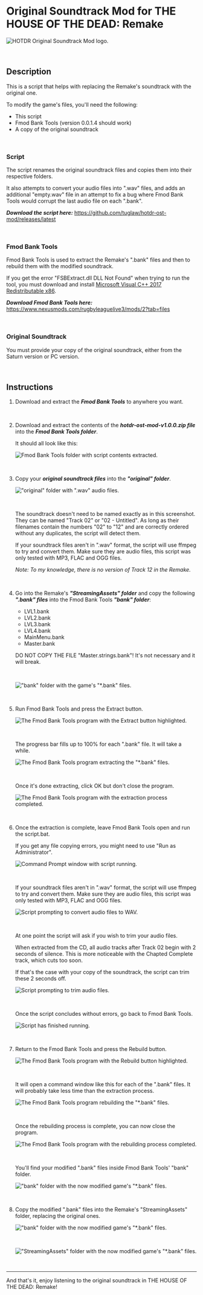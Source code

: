 # Original Soundtrack Mod for THE HOUSE OF THE DEAD: Remake

![HOTDR Original Soundtrack Mod logo.](https://repository-images.githubusercontent.com/486545456/79e81dfc-6c06-458a-9bb2-f6a4046dacad "HOTDR Original Soundtrack Mod logo.")<br>

<br>

## Description

This is a script that helps with replacing the Remake's soundtrack with the original one.

To modify the game's files, you'll need the following:
- This script
- Fmod Bank Tools (version 0.0.1.4 should work)
- A copy of the original soundtrack

<br>

### Script

The script renames the original soundtrack files and copies them into their respective folders.

It also attempts to convert your audio files into ".wav" files, and adds an additional "empty.wav" file in an attempt to fix a bug where Fmod Bank Tools would corrupt the last audio file on each ".bank".

***Download the script here:*** https://github.com/tuglaw/hotdr-ost-mod/releases/latest

<br>

### Fmod Bank Tools

Fmod Bank Tools is used to extract the Remake's ".bank" files and then to rebuild them with the modified soundtrack.

If you get the error "FSBExtract.dll DLL Not Found" when trying to run the tool, you must download and install [Microsoft Visual C++ 2017 Redistributable x86](https://docs.microsoft.com/en-us/cpp/windows/latest-supported-vc-redist?view=msvc-170#visual-studio-2015-2017-2019-and-2022).

***Download Fmod Bank Tools here:*** https://www.nexusmods.com/rugbyleaguelive3/mods/2?tab=files

<br>

### Original Soundtrack

You must provide your copy of the original soundtrack, either from the Saturn version or PC version.

<br>

## Instructions

1. Download and extract the ***Fmod Bank Tools*** to anywhere you want.

<br>

2. Download and extract the contents of the ***hotdr-ost-mod-v1.0.0.zip file*** into the ***Fmod Bank Tools folder***.

    It should all look like this:<br>
    
    ![Fmod Bank Tools folder with script contents extracted.](https://github.com/tuglaw/hotdr-ost-mod/blob/main/images/1.png "Fmod Bank Tools folder with script contents extracted.")<br>

    <br>

3. Copy your ***original soundtrack files*** into the ***"original" folder***.

    ![\"original\" folder with \".wav\" audio files.](https://github.com/tuglaw/hotdr-ost-mod/blob/main/images/2.png "\"original\" folder with \".wav\" audio files.")<br>
    
    <br>

    The soundtrack doesn't need to be named exactly as in this screenshot.
    They can be named "Track 02" or "02 - Untitled".
    As long as their filenames contain the numbers "02" to "12" and are correctly ordered without any duplicates, the script will detect them.

    If your soundtrack files aren't in ".wav" format, the script will use ffmpeg to try and convert them.
    Make sure they are audio files, this script was only tested with MP3, FLAC and OGG files.
    
    *Note: To my knowledge, there is no version of Track 12 in the Remake.*

    <br>

4. Go into the Remake's ***"StreamingAssets" folder*** and copy the following ***".bank" files*** into the Fmod Bank Tools ***"bank" folder***:

    - LVL1.bank
    - LVL2.bank
    - LVL3.bank
    - LVL4.bank
    - MainMenu.bank
    - Master.bank

    DO NOT COPY THE FILE "Master.strings.bank"! It's not necessary and it will break.
    
    <br>
    
    ![\"bank\" folder with the game's \"*.bank\" files.](https://github.com/tuglaw/hotdr-ost-mod/blob/main/images/3.png "\"bank\" folder with the game's \"*.bank\" files.")<br>

    <br>

5. Run Fmod Bank Tools and press the Extract button.

    ![The Fmod Bank Tools program with the Extract button highlighted.](https://github.com/tuglaw/hotdr-ost-mod/blob/main/images/4.png "The Fmod Bank Tools program with the Extract button highlighted.")<br>
    
    <br>

    The progress bar fills up to 100% for each ".bank" file. It will take a while.

    ![The Fmod Bank Tools program extracting the \"*.bank\" files.](https://github.com/tuglaw/hotdr-ost-mod/blob/main/images/5.png "The Fmod Bank Tools program extracting the \"*.bank\" files.")<br>
    
    <br>

     Once it's done extracting, click OK but don't close the program.
    
    ![The Fmod Bank Tools program with the extraction process completed.](https://github.com/tuglaw/hotdr-ost-mod/blob/main/images/6.png "The Fmod Bank Tools program with the extraction process completed.")<br>

    <br>

6. Once the extraction is complete, leave Fmod Bank Tools open and run the script.bat.

    If you get any file copying errors, you might need to use "Run as Administrator".

    ![Command Prompt window with script running.](https://github.com/tuglaw/hotdr-ost-mod/blob/main/images/7.png "Command Prompt window with script running.")<br>
    
    <br>

    If your soundtrack files aren't in ".wav" format, the script will use ffmpeg to try and convert them.
    Make sure they are audio files, this script was only tested with MP3, FLAC and OGG files.

    ![Script prompting to convert audio files to WAV.](https://github.com/tuglaw/hotdr-ost-mod/blob/main/images/8.png "Script prompting to convert audio files to WAV.")<br>
    
    <br>

    At one point the script will ask if you wish to trim your audio files.
    
    When extracted from the CD, all audio tracks after Track 02 begin with 2 seconds of silence.
    This is more noticeable with the Chapted Complete track, which cuts too soon.
    
    If that's the case with your copy of the soundtrack, the script can trim these 2 seconds off.
    
    ![Script prompting to trim audio files.](https://github.com/tuglaw/hotdr-ost-mod/blob/main/images/14.png "Script prompting to trim audio files.")<br>
    
    <br>

    Once the script concludes without errors, go back to Fmod Bank Tools.
    
    ![Script has finished running.](https://github.com/tuglaw/hotdr-ost-mod/blob/main/images/9.png "Script has finished running.")<br>

    <br>

7. Return to the Fmod Bank Tools and press the Rebuild button.

    ![The Fmod Bank Tools program with the Rebuild button highlighted.](https://github.com/tuglaw/hotdr-ost-mod/blob/main/images/10.png "The Fmod Bank Tools program with the Rebuild button highlighted.")<br>
    
    <br>

    It will open a command window like this for each of the ".bank" files. It will probably take less time than the extraction process.

    ![The Fmod Bank Tools program rebuilding the \"*.bank\" files.](https://github.com/tuglaw/hotdr-ost-mod/blob/main/images/11.png "The Fmod Bank Tools program rebuilding the \"*.bank\" files.")<br>
    
    <br>

    Once the rebuilding process is complete, you can now close the program.
    
    ![The Fmod Bank Tools program with the rebuilding process completed.](https://github.com/tuglaw/hotdr-ost-mod/blob/main/images/12.png "The Fmod Bank Tools program with the rebuilding process completed.")<br>
    
    <br>

    You'll find your modified ".bank" files inside Fmod Bank Tools' "bank" folder.
    
    ![\"bank\" folder with the now modified game's \"*.bank\" files.](https://github.com/tuglaw/hotdr-ost-mod/blob/main/images/13.png "\"bank\" folder with the now modified game's \"*.bank\" files.")<br>

    <br>

8. Copy the modified ".bank" files into the Remake's "StreamingAssets" folder, replacing the original ones.

    ![\"bank\" folder with the now modified game's \"*.bank\" files.](https://github.com/tuglaw/hotdr-ost-mod/blob/main/images/13.png "\"bank\" folder with the now modified game's \"*.bank\" files.")<br>

    <br>
    
    ![\"StreamingAssets\" folder with the now modified game's \"*.bank\" files.](https://github.com/tuglaw/hotdr-ost-mod/blob/main/images/15.png "\"StreamingAssets\" folder with the now modified game's \"*.bank\" files.")<br>
    
    <br>
    
---

And that's it, enjoy listening to the original soundtrack in THE HOUSE OF THE DEAD: Remake!
